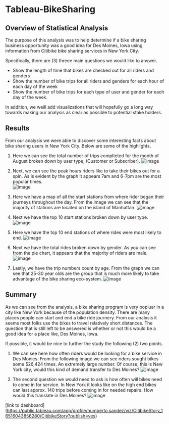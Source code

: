 # Tableau-BikeSharing

## Overview of Statistical Analysis
The purpose of this analysis was to help determine if a bike sharing business opportunity was a good idea for Des Moines, Iowa using information from Citibike bike sharing services in New York City.

Specifically, there are (3) threee main questions we would like to answer. 

- Show the length of time that bikes are checked out for all riders and genders
- Show the number of bike trips for all riders and genders for each hour of each day of the week
- Show the number of bike trips for each type of user and gender for each day of the week.

In addition, we weill add visualizations that will hopefully go a long way towards making our analysis as clear as possible to potential stake holders. 

## Results
 From our analysis we were able to discover some interesting facts about bike sharing users in New York City. Below are some of the highlights. 
 
 1) Here we can see the total number of trips complteted for the month of August broken down by user type, (Customer or Subscriber).
 ![image](https://user-images.githubusercontent.com/93171738/166562835-c8c08beb-1449-42d9-b2d7-214501befa3f.png)

2) Next, we can see the peak hours riders like to take their bikes out for a spin. As is evident by the graph it appears 7am and 6-7pm are the most popular times.  
![image](https://user-images.githubusercontent.com/93171738/166563168-bafc73b1-8bc1-4500-a57f-5b6288f23067.png)

3) Here we have a map of all the start stations from where rider began their journeys throughout the day. From the image we can see that the majority of stations are located on the island of Manhattan. 
![image](https://user-images.githubusercontent.com/93171738/166564801-a0edeb6b-ae1f-4f8e-bb2f-8fa83e102d27.png)

4) Next we have the top 10 start stations broken down by user type. 
![image](https://user-images.githubusercontent.com/93171738/166564916-43f7cf08-8b35-453e-a116-a4a3316fecce.png)

5) Here we have the top 10 end stations of where rides were most likely to end. 
![image](https://user-images.githubusercontent.com/93171738/166564057-00ae4ee1-65cd-4aec-bfde-c0942aa2a363.png)

6) Next we have the total rides broken down by gender. As you can see from the pie chart, it appears that the majority of riders are male. 
![image](https://user-images.githubusercontent.com/93171738/166564243-25b2f333-4756-4b5b-b383-bcffde1a466d.png)

7) Lastly, we have the trip numbers count by age. From the graph we can see that 25-30 year olds are the group that is much more likely to take advantage of the bike sharing eco-system. 
![image](https://user-images.githubusercontent.com/93171738/166565315-0926c319-c715-4c9a-b087-e145cb788b26.png)

## Summary
As we can see from the analysis, a bike sharing program is very popluar in a city like New York because of the population density. There are many places people can start and end a bike ride journery. From our analysis it seems most folks use the bikes to travel relatively short distances. The question that is still left to be answered is whether or not this would be a good idea for a place like, Des Moines, Iowa. 

If possible, it would be nice to further the study the following (2) two points. 

1) We can see here how often riders would be looking for a bike service in Des Monies. From the following image we can see riders sought bikes some 526,424 times. An extremely large number. Of course, this is New York city, would this kind of demand transfer to Des Moines?
![image](https://user-images.githubusercontent.com/93171738/166568327-b286ded7-0810-4960-884b-9cfe9aaa0169.png)

2) The second question we would need to ask is how often will bikes need to come in for service. In New York it looks like on the high end bikes can last approx. 140 trips before coming in for needed repairs. How would this translate in Des Moines?
![image](https://user-images.githubusercontent.com/93171738/166568739-0f6a03ec-2d7a-4ded-b070-620b0c748bd8.png)

[link to dashboard] (https://public.tableau.com/app/profile/humberto.sandez/viz/CitibikeStory_16516043856280/CitibikeStory?publish=yes)
